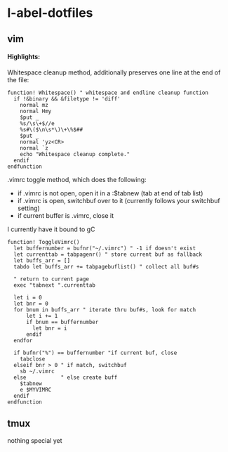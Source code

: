 # l-abel-dotfiles

## vim
#### Highlights:

Whitespace cleanup method, additionally preserves one line at the end of the file:

```
function! Whitespace() " whitespace and endline cleanup function
  if !&binary && &filetype != 'diff'
    normal mz
    normal Hmy
    $put _
    %s/\s\+$//e
    %s#\($\n\s*\)\+\%$##
    $put _
    normal 'yz<CR>
    normal `z
    echo "Whitespace cleanup complete."
  endif
endfunction
```
    
.vimrc toggle method, which does the following:
* if .vimrc is not open, open it in a :$tabnew (tab at end of tab list)
* if .vimrc is open, switchbuf over to it (currently follows your switchbuf setting)
* if current buffer is .vimrc, close it

I currently have it bound to gC

```
function! ToggleVimrc()
  let buffernumber = bufnr("~/.vimrc") " -1 if doesn't exist
  let currenttab = tabpagenr() " store current buf as fallback
  let buffs_arr = []
  tabdo let buffs_arr += tabpagebuflist() " collect all buf#s

  " return to current page
  exec "tabnext ".currenttab

  let i = 0
  let bnr = 0
  for bnum in buffs_arr " iterate thru buf#s, look for match
      let i += 1
      if bnum == buffernumber
        let bnr = i
      endif
  endfor

  if bufnr("%") == buffernumber "if current buf, close
    tabclose 
  elseif bnr > 0 " if match, switchbuf
    sb ~/.vimrc
  else           " else create buff
    $tabnew
    e $MYVIMRC
  endif
endfunction
```

## tmux
nothing special yet
